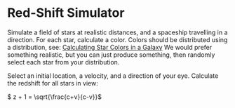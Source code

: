 # Red-Shift Simulator

Simulate a field of stars at realistic distances, and a spaceship travelling in a direction. For each star, calculate a color. Colors should be distributed using a distribution,
see: [Calculating Star Colors in a Galaxy](https://physics.stackexchange.com/questions/66805/distribution-of-star-colours-in-a-galaxy)
We would prefer something realistic, but you can just produce something, then randomly select each star from your distribution.


Select an initial location, a velocity, and a direction of your eye. Calculate the redshift for all stars in view:

$ z + 1 = \sqrt{\frac{c+v}{c-v}}$


